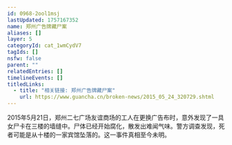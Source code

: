 ```yaml
---
id: 0968-2ool1msj
lastUpdated: 1757167352
name: 郑州广告牌藏尸案
aliases: []
layer: 5
categoryId: cat_1wmCydV7
tagIds: []
nsfw: false
parent: ""
relatedEntries: []
timelineEvents: []
titledLinks:
  - title: "相关链接: 郑州广告牌藏尸案"
    url: https://www.guancha.cn/broken-news/2015_05_24_320729.shtml
---
```


2015年5月21日，郑州二七广场友谊商场的工人在更换广告布时，意外发现了一具女尸卡在三楼的墙缝中。尸体已经开始腐化，散发出难闻气味。警方调查发现，死者可能是从十楼的一家宾馆坠落的。这一事件真相至今未明。